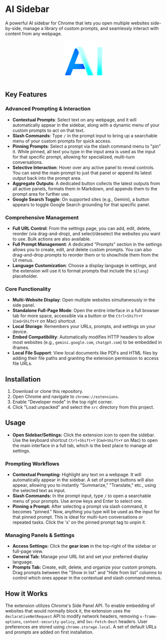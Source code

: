 # AI Sidebar

A powerful AI sidebar for Chrome that lets you open multiple websites side-by-side, manage a library of custom prompts, and seamlessly interact with content from any webpage.

<p align="center">
  <img src="src/icons/icon128.png" alt="AI Sidebar Icon">
</p>

## Key Features

### Advanced Prompting & Interaction
-   **Contextual Prompts**: Select text on any webpage, and it will automatically appear in the sidebar, along with a dynamic menu of your custom prompts to act on that text.
-   **Slash Commands**: Type `/` in the prompt input to bring up a searchable menu of your custom prompts for quick access.
-   **Pinning Prompts**: Select a prompt via the slash command menu to "pin" it. While pinned, all text you type in the input area is used as the input for that specific prompt, allowing for specialized, multi-turn conversations.
-   **Selective Interaction**: Hover over any active panel to reveal controls. You can send the main prompt to just that panel or append its latest output back into the prompt area.
-   **Aggregate Outputs**: A dedicated button collects the latest outputs from all active panels, formats them in Markdown, and appends them to the prompt area for further use.
-   **Google Search Toggle**: On supported sites (e.g., Gemini), a button appears to toggle Google Search grounding for that specific panel.

### Comprehensive Management
-   **Full URL Control**: From the settings page, you can add, edit, delete, reorder (via drag-and-drop), and select/deselect the websites you want to use. Bulk actions are also available.
-   **Full Prompt Management**: A dedicated "Prompts" section in the settings allows you to create, edit, and delete custom prompts. You can also drag-and-drop prompts to reorder them or to show/hide them from the UI menus.
-   **Language Customization**: Choose a display language in settings, and the extension will use it to format prompts that include the `${lang}` placeholder.

### Core Functionality
-   **Multi-Website Display**: Open multiple websites simultaneously in the side panel.
-   **Standalone Full-Page Mode**: Open the entire interface in a full browser tab for more space, accessible via a button or the `Ctrl+Shift+Y` (`Cmd+Shift+Y` on Mac) shortcut.
-   **Local Storage**: Remembers your URLs, prompts, and settings on your device.
-   **Embed Compatibility**: Automatically modifies HTTP headers to allow most websites (e.g., `gemini.google.com`, `chatgpt.com`) to be embedded in iframes.
-   **Local File Support**: View local documents like PDFs and HTML files by adding their file paths and granting the extension permission to access file URLs.

## Installation

1.  Download or clone this repository.
2.  Open Chrome and navigate to `chrome://extensions`.
3.  Enable "Developer mode" in the top right corner.
4.  Click "Load unpacked" and select the `src` directory from this project.

## Usage

-   **Open Sidebar/Settings:** Click the extension icon to open the sidebar. Use the keyboard shortcut `Ctrl+Shift+Y` (`Cmd+Shift+Y` on Mac) to open the main interface in a full tab, which is the best place to manage all settings.

### Prompting Workflows
-   **Contextual Prompting:** Highlight any text on a webpage. It will automatically appear in the sidebar. A set of prompt buttons will also appear, allowing you to instantly "Summarize," "Translate," etc., using the selected text as input.
-   **Slash Commands:** In the prompt input, type `/` to open a searchable menu of your prompts. Use arrow keys and Enter to select one.
-   **Pinning a Prompt:** After selecting a prompt via slash command, it becomes "pinned." Now, anything you type will be used as the input for that pinned prompt. This is ideal for multi-turn conversations or repeated tasks. Click the 'x' on the pinned prompt tag to unpin it.

### Managing Panels & Settings
-   **Access Settings:** Click the **gear icon** in the top-right of the sidebar or full-page view.
-   **General Tab:** Manage your URL list and set your preferred display language.
-   **Prompts Tab:** Create, edit, delete, and organize your custom prompts. Drag prompts between the "Show in list" and "Hide from list" columns to control which ones appear in the contextual and slash command menus.

## How it Works

The extension utilizes Chrome's Side Panel API. To enable embedding of websites that would normally block it, the extension uses the `declarativeNetRequest` API to modify network headers, removing `x-frame-options`, `content-security-policy`, and `Sec-Fetch-Dest` headers. User preferences are stored using `chrome.storage.local`. A set of default URLs and prompts are added on first installation.